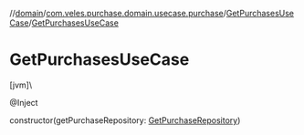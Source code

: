 //[domain](../../../index.md)/[com.veles.purchase.domain.usecase.purchase](../index.md)/[GetPurchasesUseCase](index.md)/[GetPurchasesUseCase](-get-purchases-use-case.md)

# GetPurchasesUseCase

[jvm]\

@Inject

constructor(getPurchaseRepository: [GetPurchaseRepository](../../com.veles.purchase.domain.repository.purchase/-get-purchase-repository/index.md))
